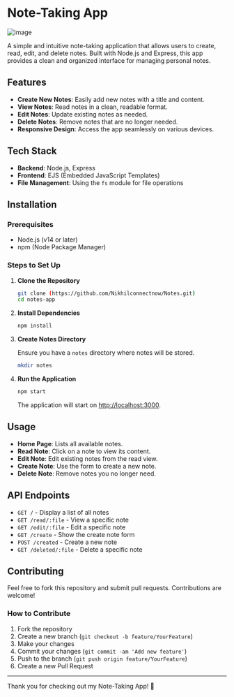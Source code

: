 # Note-Taking App
![image](https://github.com/user-attachments/assets/7ad31eca-6b7a-47c3-aabb-c30d935d100e)


A simple and intuitive note-taking application that allows users to create, read, edit, and delete notes. Built with Node.js and Express, this app provides a clean and organized interface for managing personal notes.

## Features

- **Create New Notes**: Easily add new notes with a title and content.
- **View Notes**: Read notes in a clean, readable format.
- **Edit Notes**: Update existing notes as needed.
- **Delete Notes**: Remove notes that are no longer needed.
- **Responsive Design**: Access the app seamlessly on various devices.

## Tech Stack

- **Backend**: Node.js, Express
- **Frontend**: EJS (Embedded JavaScript Templates)
- **File Management**: Using the `fs` module for file operations

## Installation

### Prerequisites

- Node.js (v14 or later)
- npm (Node Package Manager)

### Steps to Set Up

1. **Clone the Repository**

   ```bash
   git clone (https://github.com/Nikhilconnectnow/Notes.git)
   cd notes-app
   ```

2. **Install Dependencies**

   ```bash
   npm install
   ```

3. **Create Notes Directory**

   Ensure you have a `notes` directory where notes will be stored.

   ```bash
   mkdir notes
   ```

4. **Run the Application**

   ```bash
   npm start
   ```

   The application will start on [http://localhost:3000](http://localhost:3000).

## Usage

- **Home Page**: Lists all available notes.
- **Read Note**: Click on a note to view its content.
- **Edit Note**: Edit existing notes from the read view.
- **Create Note**: Use the form to create a new note.
- **Delete Note**: Remove notes you no longer need.

## API Endpoints

- `GET /` - Display a list of all notes
- `GET /read/:file` - View a specific note
- `GET /edit/:file` - Edit a specific note
- `GET /create` - Show the create note form
- `POST /created` - Create a new note
- `GET /deleted/:file` - Delete a specific note

## Contributing

Feel free to fork this repository and submit pull requests. Contributions are welcome!

### How to Contribute

1. Fork the repository
2. Create a new branch (`git checkout -b feature/YourFeature`)
3. Make your changes
4. Commit your changes (`git commit -am 'Add new feature'`)
5. Push to the branch (`git push origin feature/YourFeature`)
6. Create a new Pull Request

---

Thank you for checking out my Note-Taking App! 🌟
